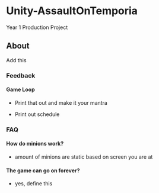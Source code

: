 # Unity-AssaultOnTemporia
Year 1 Production Project

## About

Add this

### Feedback

#### Game Loop
    
- Print that out and make it your mantra

- Print out schedule


### FAQ

 #### How do minions work?

- amount of minions are static based on screen you are at

#### The game can go on forever?

- yes, define this
